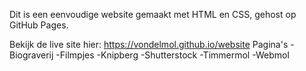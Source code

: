 Dit is een eenvoudige website gemaakt met HTML en CSS, gehost op GitHub Pages.

Bekijk de live site hier: https://vondelmol.github.io/website
Pagina's
-Biograverij
-Filmpjes
-Knipberg
-Shutterstock
-Timmermol
-Webmol
